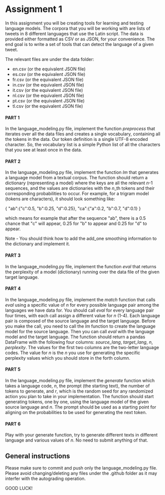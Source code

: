 # Assignment 1
In this assignment you will be creating tools for learning and testing language models. The corpora that you will be working with are lists of tweets in 8 different languages that use the Latin script. The data is provided either formatted as CSV or as JSON, for your convenience. The end goal is to write a set of tools that can detect the language of a given tweet.


The relevant files are under the data folder:

- en.csv (or the equivalent JSON file)
- es.csv (or the equivalent JSON file)
- fr.csv (or the equivalent JSON file)
- in.csv (or the equivalent JSON file)
- it.csv (or the equivalent JSON file)
- nl.csv (or the equivalent JSON file)
- pt.csv (or the equivalent JSON file)
- tl.csv (or the equivalent JSON file)

#### PART 1
In the language_modeling.py file, implement the function *preprocess* that iterates over all the data files and creates a single vocabulary, containing all the tokens in the data. Our token definition is a single UTF-8 encoded character. So, the vocabulary list is a simple Python list of all the characters that you see at least once in the data.

#### PART 2
In the language_modeling.py file, implement the function *lm* that generates a language model from a textual corpus. The function should return a dictionary (representing a model) where the keys are all the relevant *n*-1 sequences, and the values are dictionaries with the *n*_th tokens and their corresponding probabilities to occur. For example, for a trigram model (tokens are characters), it should look something like:

{ "ab":{"c":0.5, "b":0.25, "d":0.25}, "ca":{"a":0.2, "b":0.7, "d":0.1} }

which means for example that after the sequence "ab", there is a 0.5 chance that "c" will appear, 0.25 for "b" to appear and 0.25 for "d" to appear.

Note - You should think how to add the add_one smoothing information to the dictionary and implement it.

#### PART 3
In the language_modeling.py file, implement the function *eval* that returns the perplexity of a model (dictionary) running over the data file of the given target language.

#### PART 4
In the language_modeling.py file, implement the *match* function that calls *eval* using a specific value of *n* for every possible language pair among the languages we have data for. You should call *eval* for every language pair four times, with each call assign a different value for *n* (1-4). Each language pair is composed of the source language and the target language. Before you make the call, you need to call the *lm* function to create the language model for the source language. Then you can call *eval* with the language model and the target language. The function should return a pandas DataFrame with the following four columns: *source_lang*, *target_lang*, *n*, *perplexity*. The values for the first two columns are the two-letter language codes. The value for *n* is the *n* you use for generating the specific perplexity values which you should store in the forth column.

#### PART 5
In the language_modeling.py file, implement the *generate* function which takes a language code, *n*, the prompt (the starting text), the number of tokens to generate, and *r*, which is the random seed for any randomized action you plan to take in your implementation. The function should start generating tokens, one by one, using the language model of the given source language and *n*. The prompt should be used as a starting point for aligning on the probabilities to be used for generating the next token.

#### PART 6
Play with your generate function, try to generate different texts in different language and various values of *n*. No need to submit anything of that.

## General instructions
Please make sure to commit and push only the language_modeling.py file. Please avoid changing/deleting any files under the .github folder as it may interfer with the autograding operation.

GOOD LUCK!
